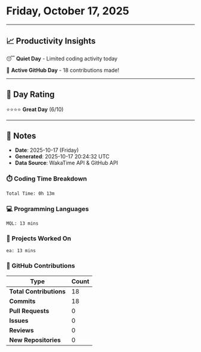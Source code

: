 # Friday, October 17, 2025

---

## 📈 Productivity Insights

😴 **Quiet Day** - Limited coding activity today

🚀 **Active GitHub Day** - 18 contributions made!

---

## 🎯 Day Rating

⭐⭐⭐⭐ **Great Day** (6/10)

---

## 📝 Notes

- **Date**: 2025-10-17 (Friday)
- **Generated**: 2025-10-17 20:24:32 UTC
- **Data Source**: WakaTime API & GitHub API


### ⏱️ Coding Time Breakdown

```
Total Time: 0h 13m
```

### 💻 Programming Languages

```
MQL: 13 mins
```

### 📂 Projects Worked On

```
ea: 13 mins

```


### 🐙 GitHub Contributions

| Type | Count |
|------|-------|
| **Total Contributions** | 18 |
| **Commits** | 18 |
| **Pull Requests** | 0 |
| **Issues** | 0 |
| **Reviews** | 0 |
| **New Repositories** | 0 |

